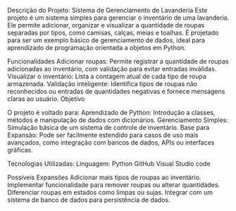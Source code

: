 Descrição do Projeto: Sistema de Gerenciamento de Lavanderia
Este projeto é um sistema simples para gerenciar o inventário de uma lavanderia. Ele permite adicionar, organizar e visualizar a quantidade de roupas separadas por tipos, como camisas, calças, meias e toalhas. É projetado para ser um exemplo básico de gerenciamento de dados, ideal para aprendizado de programação orientada a objetos em Python.

Funcionalidades
Adicionar roupas: Permite registrar a quantidade de roupas adicionadas ao inventário, com validação para evitar entradas inválidas.
Visualizar o inventário: Lista a contagem atual de cada tipo de roupa armazenada.
Validação inteligente: Identifica tipos de roupas não reconhecidos ou entradas de quantidades negativas e fornece mensagens claras ao usuário.
Objetivo

O projeto é voltado para:
Aprendizado de Python: Introdução a classes, métodos e manipulação de dados com dicionários.
Gerenciamento Simples: Simulação básica de um sistema de controle de inventário.
Base para Expansão: Pode ser facilmente estendido para casos de uso mais avançados, como integração com bancos de dados, APIs ou interfaces gráficas.

Tecnologias Utilizadas:
Linguagem: Python 
GitHub
Visual Studio code

Possíveis Expansões
Adicionar mais tipos de roupas ao inventário.
Implementar funcionalidade para remover roupas ou alterar quantidades.
Diferenciar roupas em estados como limpas ou sujas.
Integrar com um sistema de banco de dados para persistência de dados.

